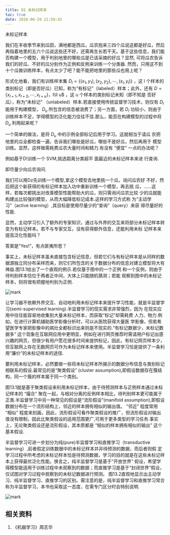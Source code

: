 ```yaml
---
title: 01 未标记样本
toc: true
date: 2018-06-29 21:59:43
---
```




未标记样本


我们在丰收季节来到瓜田，满地都是西瓜，瓜农抱来三四个瓜说这都是好瓜，然后再指着地里的五六个瓜说这些还不好，还需再生长若干天。基于这些信息，我们能否构建一个模型，用于判别地里的哪些瓜是已该采摘的好瓜？显然, 可将瓜农告诉我们的好瓜、不好的瓜分别作为正例和反例来训练一个分类器. 然而，只用这不到十个瓜做训练样本，有点太少了吧？能不能把地里的那些瓜也用上呢？

形式化地看，我们有训练样本集  $D_l=\{(x_1,y_1),(x_2,y_2),\cdots ,(x_l,y_l)\}$ ，这 l 个样本的类别标记（即是否好瓜）已知，称为“有标记”（labeled）样本；此外，还有 $D=\{x_{l+1},x_{l+2},\cdots ,x_{l+u}\} ，$l\ll u$ ，这 u 个样本的类别标记未知（即不知是 否好瓜），称为“未标记” （unlabeled）样本.若直接使用传统监督学习技术，则仅有 $D_l$ 能用于构建模型， $D_u$ 所包含的信息被浪费了；另一方面，若 $D_l$ 功较小，则由于训练样本不足，学得模型的泛化能力往往不佳.那么，能否在构建模型的过程中将 $D_u$ 利用起来呢？

一个简单的做法，是将 $D_u$ 中的示例全部标记后用于学习。这就相当于请瓜 农把地里的瓜全都检查一遍，告诉我们哪些是好瓜，哪些不是好瓜，然后再用于 模型训练。显然，这样做需耗费瓜农大量时间和精力.有没有 “便宜” 一点的办法呢？

例如基于D!训练一个 SVM,挑选距离分类超平 面最近的未标记样本来进 行查询.

即尽量少向瓜农询问.

我们可以用Dz先训练一个模型,拿这个模型去地里挑一个瓜，询问瓜农好 不好，然后把这个新获得的有标记样本加入功中重新训练一个模型，再去挑 瓜，……这样，若每次都挑出对改善模型性能帮助大的瓜，则只需询问瓜农比较 少的瓜就能构建出比较强的模型，从而大幅降低标记成本.这样的学习方式称 为“主动学习”（active learning）,其目标是使用尽量少的“查询”（query）来获 得尽量好的性能.

显然，主动学习引入了额外的专家知识，通过与外界的交互来将部分未标记样本转变为有标记样本。若不与专家交互，没有获得额外信息，还能利用未标 记样本来提高泛化性能吗？

答案是“Yes!”，有点匪夷所思？

事实上，未标记样本虽未直接包含标记信息，但若它们与有标记样本是从同样的数据源独立同分布采样而来，则它们所包含的关于数据分布的信息对建立模型将大有禆益.图13.1给出了一个直观的例示.若仅基于图中的一个正例 和一个反例，则由于待判别样本恰位于两者正中间，大体上只能随机猜测；若能 观察到图中的未标记样本，则将很有把握地判别为正例.

![mark](http://pacdb2bfr.bkt.clouddn.com/blog/image/180629/D2g8012I9l.png?imageslim)


让学习器不依赖外界交互、自动地利用未标记样本来提升学习性能，就是半监督学习(semi-supervised learning).半监督学习的现实需求非常强烈，因为 在现实应用中往往能容易地收集到大量未标记样本，而获取“标记”却需耗费 人力、物力.例如，在进行计算机辅助医学影像分析时，可以从医院获得大量医 学影像，但若希望医学专家把影像中的病灶全都标识出来则是不现实的.“有标记数据少，未标记数据多” 这个现象在互联网应用中更明显，例如在进行网页推荐时需请用户标记出感兴趣的网页，但很少有用户愿花很多时间来提供标记，因此，有标记网页样本少，但互联网上存在无数网页可作为未标记样本来使用。半监督学习恰是提供了一条利用“廉价”的未标记样本的途径.


要利用未标记样本，必然要做一些将未标记样本所揭示的数据分布信息与类别标记相联系的假设.最常见的是“聚类假设” (cluster assumption),即假设数据存在簇结构，同一个簇的样本属于同一个类别。

图13.1就是基于聚类假设来利用未标记样本，由于待预测样本与正例样本通过未标记样本的 “撮合” 聚在一起，与相对分离的反例样本相比，待判别样本更可能属于正类.半监督学习中另一种常见的假设是“流形假设”(manifold assumption),即假设数据分布在一个流形结构上，邻近的样本拥有相似的输出值。 “邻近” 程度常用 “相似” 程度来刻画，因此，流形假设可看作聚类假设的推广，但流形假设对输出值没有限制，因此比聚类假设的适用范围更广,可用于更多类型的学习任务.事实上，无论聚类假设还是流形假设，其本质都是 “相似的样本拥有相似的输出”  这个基本假设.

半监督学习可进一步划分为纯(pure)半监督学习和直推学习（transductive learning）,前者假定训练数据中的未标记样本并非待预测的数据，而后者则假 定学习过程中所考虑的未标记样本恰是待预测数据，学习的目的就是在这些未标记样本上获得最优泛化性能。换言之，纯半监督学习是基于“开放世界” 假设，希望学得模型能适用于训练过程中未观察到的数据；而直推学习是基于“封闭世界”假设，仅试图对学习过程中观察到的未标记数据进行预测。 图13.2直观地显示出主动学习、纯半监督学习、直推学习的区别。需注意的是，纯半监督学习和直推学习常合称为半监督学习，本书也采取这一态度，在需专门区分时会特别说明.

![mark](http://pacdb2bfr.bkt.clouddn.com/blog/image/180629/G3G3HB0Kjl.png?imageslim)




## 相关资料
1. 《机器学习》周志华
